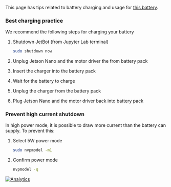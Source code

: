 This page has tips related to battery charging and usage for [this battery](https://amzn.to/2WRcIUe).

### Best charging practice

We recommend the following steps for charging your battery

1. Shutdown JetBot (from Jupyter Lab terminal)

    ```bash
    sudo shutdown now
    ```
2. Unplug Jetson Nano and the motor driver the from battery pack
3. Insert the charger into the battery pack
4. Wait for the battery to charge
5. Unplug the charger from the battery pack
6. Plug Jetson Nano and the motor driver back into battery pack

### Prevent high current shutdown

In high power mode, it is possible to draw more current than the battery can supply.  To prevent this:

1. Select 5W power mode 

    ```bash
    sudo nvpmodel -m1
    ```
2. Confirm power mode

    ```bash
    nvpmodel -q
    ```


[![Analytics](https://ga-beacon.appspot.com/UA-135919510-1/jetbot/wiki/Battery-Tips/?pixel)](https://github.com/igrigorik/ga-beacon)